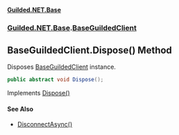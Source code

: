 
#### [Guilded.NET.Base](Guilded_NET_Base 'Guilded_NET_Base')
### [Guilded.NET.Base](Guilded_NET_Base#Guilded_NET_Base 'Guilded.NET.Base').[BaseGuildedClient](BaseGuildedClient 'Guilded.NET.Base.BaseGuildedClient')
## BaseGuildedClient.Dispose() Method
Disposes [BaseGuildedClient](BaseGuildedClient 'Guilded.NET.Base.BaseGuildedClient') instance.  
```csharp
public abstract void Dispose();
```

Implements [Dispose()](https://docs.microsoft.com/en-us/dotnet/api/System.IDisposable.Dispose 'System.IDisposable.Dispose')  

#### See Also
- [DisconnectAsync()](BaseGuildedClient_DisconnectAsync() 'Guilded.NET.Base.BaseGuildedClient.DisconnectAsync()')
